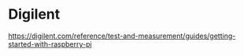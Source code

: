 # Digilent

https://digilent.com/reference/test-and-measurement/guides/getting-started-with-raspberry-pi


